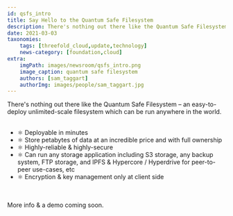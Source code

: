 ```yaml
---
id: qsfs_intro
title: Say Hello to the Quantum Safe Filesystem
description: There's nothing out there like the Quantum Safe Filesystem – see what it can do for you!
date: 2021-03-03
taxonomies:
    tags: [threefold_cloud,update,technology]
    news-category: [foundation,cloud]
extra:
    imgPath: images/newsroom/qsfs_intro.png
    image_caption: quantum safe filesystem
    authors: [sam_taggart]
    authorImg: images/people/sam_taggart.jpg
---
```


There's nothing out there like the Quantum Safe Filesystem – an easy-to-deploy unlimited-scale filesystem which can be run anywhere in the world.
<br/>
<br/>

- ⚛ Deployable in minutes
- ⚛ Store petabytes of data at an incredible price and with full ownership
- ⚛ Highly-reliable & highly-secure
- ⚛ Can run any storage application including S3 storage, any backup system, FTP storage, and IPFS & Hypercore / Hyperdrive for peer-to-peer use-cases, etc
- ⚛ Encryption & key management only at client side
<br/>
<br/>
More info & a demo coming soon.